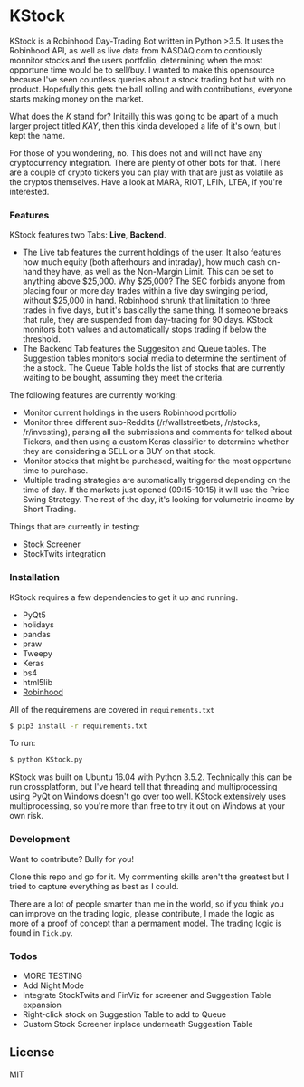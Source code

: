 # KStock


KStock is a Robinhood Day-Trading Bot written in Python >3.5. It uses the Robinhood API, as well as live data from NASDAQ.com to contiously monnitor stocks and the users portfolio, determining when the most opportune time would be to sell/buy. I wanted to make this opensource because I've seen countless queries about a stock trading bot but with no product. Hopefully this gets the ball rolling and with contributions, everyone starts making money on the market. 

What does the *K* stand for? Initailly this was going to be apart of a much larger project titled *KAY*, then this kinda developed a life of it's own, but I kept the name.

For those of you wondering, no. This does not and will not have any cryptocurrency integration. There are plenty of other bots for that. There are a couple of crypto tickers you can play with that are just as volatile as the cryptos themselves. Have a look at MARA, RIOT, LFIN, LTEA, if you're interested. 

### Features

KStock features two Tabs: **Live**, **Backend**. 
* The Live tab features the current holdings of the user. It also features how much equity (both afterhours and intraday), how much cash on-hand they have, as well as the Non-Margin Limit. This can be set to anything above $25,000. Why $25,000? The SEC forbids anyone from placing four or more day trades within a five day swinging period, without $25,000 in hand. Robinhood shrunk that limitation to three trades in five days, but it's basically the same thing. If someone breaks that rule, they are suspended from day-trading for 90 days. KStock monitors both values and automatically stops trading if below the threshold. 
* The Backend Tab features the Suggesiton and Queue tables. The Suggestion tables monitors social media to determine the sentiment of the a stock. The Queue Table holds the list of stocks that are currently waiting to be bought, assuming they meet the criteria. 

The following features are currently working:

* Monitor current holdings in the users Robinhood portfolio
* Monitor three different sub-Reddits (/r/wallstreetbets, /r/stocks, /r/investing), parsing all the submissions and comments for talked about Tickers, and then using a custom Keras classifier to determine whether they are considering a SELL or a BUY on that stock.
* Monitor stocks that might be purchased, waiting for the most opportune time to purchase.
* Multiple trading strategies are automatically triggered depending on the time of day. If the markets just opened (09:15-10:15) it will use the Price Swing Strategy. The rest of the day, it's looking for volumetric income by Short Trading.

Things that are currently in testing:
* Stock Screener
* StockTwits integration

### Installation

KStock requires a few dependencies to get it up and running.
* PyQt5
* holidays
* pandas
* praw
* Tweepy
* Keras
* bs4
* html5lib
* [Robinhood](https://github.com/Jamonek/Robinhood)

All of the requiremens are covered in `requirements.txt`

```sh
$ pip3 install -r requirements.txt
```

To run:
```sh
$ python KStock.py
```

KStock was built on Ubuntu 16.04 with Python 3.5.2. 
Technically this can be run crossplatform, but I've heard tell that threading and multiprocessing using PyQt on Windows doesn't go over too well. KStock extensively uses multiprocessing, so you're more than free to try it out on Windows at your own risk.


### Development

Want to contribute? Bully for you!

Clone this repo and go for it. My commenting skills aren't the greatest but I tried to capture everything as best as I could.

There are a lot of people smarter than me in the world, so if you think you can improve on the trading logic, please contribute, I made the logic as more of a proof of concept than a permament model. The trading logic is found in `Tick.py`. 

### Todos

 - MORE TESTING
 - Add Night Mode
 - Integrate StockTwits and FinViz for screener and Suggestion Table expansion
 - Right-click stock on Suggestion Table to add to Queue
 - Custom Stock Screener inplace underneath Suggestion Table

License
----

MIT


